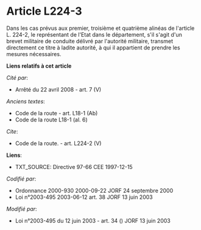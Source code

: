# Article L224-3

Dans les cas prévus aux premier, troisième et quatrième alinéas de l'article L. 224-2, le représentant de l'Etat dans le
département, s'il s'agit d'un brevet militaire de conduite délivré par l'autorité militaire, transmet directement ce titre à
ladite autorité, à qui il appartient de prendre les mesures nécessaires.

**Liens relatifs à cet article**

_Cité par_:

  - Arrêté du 22 avril 2008 - art. 7 (V)

_Anciens textes_:

  - Code de la route - art. L18-1 (Ab)
  - Code de la route L18-1 (al. 6)

_Cite_:

  - Code de la route. - art. L224-2 (V)

**Liens**:

  - TXT_SOURCE: Directive 97-66 CEE 1997-12-15

_Codifié par_:

  - Ordonnance 2000-930 2000-09-22 JORF 24 septembre 2000
  - Loi n°2003-495 2003-06-12 art. 38 JORF 13 juin 2003

_Modifié par_:

  - Loi n°2003-495 du 12 juin 2003 - art. 34 () JORF 13 juin 2003
